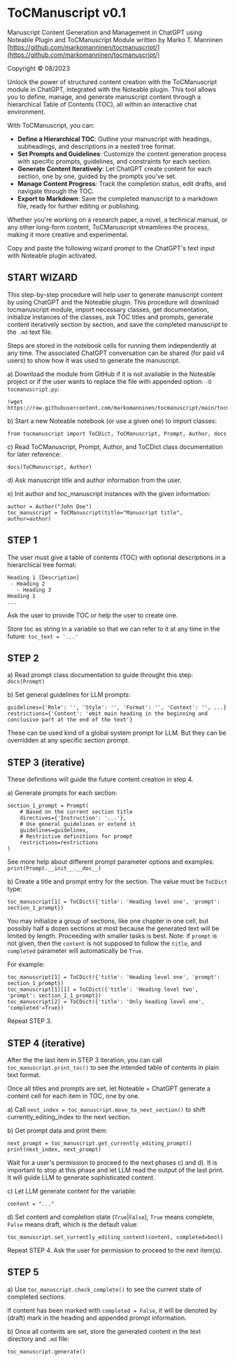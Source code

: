 # ToCManuscript v0.1

Manuscript Content Generation and Management in ChatGPT using Noteable Plugin and ToCManuscript Module written by Marko T. Manninen [https://github.com/markomanninen/tocmanuscript/](https://github.com/markomanninen/tocmanuscript/)

Copyright © 08/2023

Unlock the power of structured content creation with the ToCManuscript module in ChatGPT, integrated with the Noteable plugin. This tool allows you to define, manage, and generate manuscript content through a hierarchical Table of Contents (TOC), all within an interactive chat environment.

With ToCManuscript, you can:

- **Define a Hierarchical TOC**: Outline your manuscript with headings, subheadings, and descriptions in a nested tree format.
- **Set Prompts and Guidelines**: Customize the content generation process with specific prompts, guidelines, and constraints for each section.
- **Generate Content Iteratively**: Let ChatGPT create content for each section, one by one, guided by the prompts you've set.
- **Manage Content Progress**: Track the completion status, edit drafts, and navigate through the TOC.
- **Export to Markdown**: Save the completed manuscript to a markdown file, ready for further editing or publishing.

Whether you're working on a research paper, a novel, a technical manual, or any other long-form content, ToCManuscript streamlines the process, making it more creative and experimental.

Copy and paste the following wizard prompt to the ChatGPT's text input with Noteable plugin activated.


## START WIZARD

This step-by-step procedure will help user to generate manuscript content by using ChatGPT and the Noteable plugin. This procedure will download tocmanuscript module, import necessary classes, get documentation, initialize instances of the classes, ask TOC titles and prompts, generate content iteratively section by section, and save the completed manuscript to the `.md` text file.

Steps are stored in the notebook cells for running them independently at any time. The associated ChatGPT conversation can be shared (for paid v4 users) to show how it was used to generate the manuscript.

a) Download the module from GitHub if it is not available in the Noteable project or if the user wants to replace the file with appended option: `-O tocmanuscript.py`:

```
!wget https://raw.githubusercontent.com/markomanninen/tocmanuscript/main/tocmanuscript.py
```

b) Start a new Noteable notebook (or use a given one) to import classes:

```
from tocmanuscript import ToCDict, ToCManuscript, Prompt, Author, docs
```

c) Read ToCManuscript, Prompt, Author, and ToCDict class documentation for later reference:

```
docs(ToCManuscript, Author)
```

d) Ask manuscript title and author information from the user.

e) Init author and toc_manuscript instances with the given information:

```
author = Author("John Doe")
toc_manuscript = ToCManuscript(title="Manuscript title", author=author)
```


## STEP 1

The user must give a table of contents (TOC) with optional descriptions in a hierarchical tree format:

```
Heading 1 [Description]
 - Heading 2
   - Heading 3
Heading 1
...
```

Ask the user to provide TOC or help the user to create one.

Store toc as string in a variable so that we can refer to it at any time in the future: `toc_text = '...'`


## STEP 2

a) Read prompt class documentation to guide throught this step: `docs(Prompt)`

b) Set general guidelines for LLM prompts:

```
guidelines={'Role': '', 'Style': '', 'Format': '', 'Context': '', ...}
restrictions={'Content': 'emit main heading in the beginning and conclusive part at the end of the text'}
```

These can be used kind of a global system prompt for LLM. But they can be overridden at any specific section prompt.


## STEP 3 (iterative)

These definitions will guide the future content creation in step 4.

a) Generate prompts for each section:

```
section_1_prompt = Prompt(
    # Based on the current section title
    directives={'Instruction': '...'},
    # Use general guidelines or extend it
    guidelines=guidelines,
    # Restrictive definitions for prompt
    restrictions=restrictions
)
```

See more help about different prompt parameter options and examples: `print(Prompt.__init__.__doc__)`

b) Create a title and prompt entry for the section. The value must be `ToCDict` type:

```
toc_manuscript[1] = ToCDict({'title': 'Heading level one', 'prompt': section_1_prompt})
```

You may initialize a group of sections, like one chapter in one cell, but possibly half a dozen sections at most because the generated text will be limited by length. Proceeding with smaller tasks is best. Note: if `prompt` is not given, then the `content` is not supposed to follow the `title`, and `completed` parameter will automatically be `True`.

For example:

```
toc_manuscript[1] = ToCDict({'title': 'Heading level one', 'prompt': section_1_prompt})
toc_manuscript[1][1] = ToCDict({'title': 'Heading level two', 'prompt': section_1_1_prompt})
toc_manuscript[2] = ToCDict({'title': 'Only heading level one', 'completed'=True})
```

Repeat STEP 3.


## STEP 4 (iterative)

After the the last item in STEP 3 iteration, you can call `toc_manuscript.print_toc()` to see the intended table of contents in plain text format.

Once all titles and prompts are set, let Noteable + ChatGPT generate a content cell for each item in TOC, one by one.

a) Call `next_index = toc_manuscript.move_to_next_section()` to shift currently_editing_index to the next section.

b) Get prompt data and print them:

```
next_prompt = toc_manuscript.get_currently_editing_prompt()
print(next_index, next_prompt)
```

Wait for a user's permission to proceed to the next phases c) and d). It is important to stop at this phase and let LLM read the output of the last print. It will guide LLM to generate sophisticated content.

c) Let LLM generate content for the variable:

```
content = "..."
```

d) Set content and completion state (`True`|`False`), `True` means complete, `False` means draft, which is the default value:

```
toc_manuscript.set_currently_editing_content(content, completed=bool)
```

Repeat STEP 4. Ask the user for permission to proceed to the next item(s).


## STEP 5

a) Use `toc_manuscript.check_complete()` to see the current state of completed sections.

If content has been marked with `completed = False`, it will be denoted by (draft) mark in the heading and appended prompt information.

b) Once all contents are set, store the generated content in the text directory and `.md` file:

```
toc_manuscript.generate()
```

